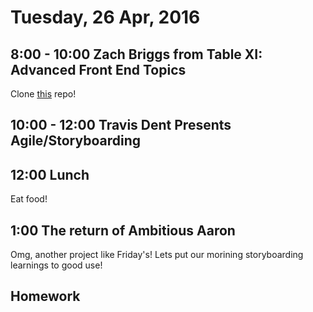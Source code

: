 Tuesday, 26 Apr, 2016
=====================

8:00 - 10:00 Zach Briggs from Table XI: Advanced Front End Topics
-----------------------------------------------------------------

Clone [this](https://github.com/theotherzach/vue_lists) repo!


10:00 - 12:00 Travis Dent Presents Agile/Storyboarding
----------------------------------------------


12:00 Lunch
-----------

Eat food!


1:00 The return of Ambitious Aaron
----------------------------------

Omg, another project like Friday's!
Lets put our morining storyboarding learnings to good use!


Homework
--------
